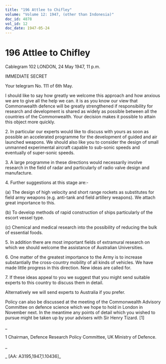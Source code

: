 ```yaml
---
title: "196 Attlee to Chifley"
volume: "Volume 12: 1947, (other than Indonesia)"
doc_id: 4878
vol_id: 12
doc_date: 1947-05-24
---
```


# 196 Attlee to Chifley

Cablegram 102 LONDON, 24 May 1947, 11 p.m.

IMMEDIATE SECRET

Your telegram No. 111 of 6th May.

I should like to say how greatly we welcome this approach and how anxious we are to give all the help we can. it is as you know our view that Commonwealth defence will be greatly strengthened if responsibility for research and development is shared as widely as possible between all the countries of the Commonwealth. Your decision makes it possible to attain this object more quickly.

2\. In particular our experts would like to discuss with yours as soon as possible an accelerated programme for the development of guided and air launched weapons. We should also like you to consider the design of small unmanned experimental aircraft capable to sub-sonic speeds and eventually of super-sonic speeds.

3\. A large programme in these directions would necessarily involve research in the field of radar and particularly of radio valve design and manufacture.

4\. Further suggestions at this stage are:-

(a) The design of high velocity and short range rockets as substitutes for field army weapons (e.g. anti-tank and field artillery weapons). We attach great importance to this.

(b) To develop methods of rapid construction of ships particularly of the escort vessel type.

(c) Chemical and medical research into the possibility of reducing the bulk of essential foods.

5\. In addition there are most important fields of extramural research on which we should welcome the assistance of Australian Universities.

6\. One matter of the greatest importance to the Army is to increase substantially the cross-country mobility of all kinds of vehicles. We have made little progress in this direction. New ideas are called for.

7\. If these ideas appeal to you we suggest that you might send suitable experts to this country to discuss them in detail.

Alternatively we will send experts to Australia if you prefer.

Policy can also be discussed at the meeting of the Commonwealth Advisory Committee on defence science which we hope to hold in London in November next. In the meantime any points of detail which you wished to pursue might be taken up by your advisers with Sir Henry Tizard. [1]

_

1 Chairman, Defence Research Policy Committee, UK Ministry of Defence.

_

_ [AA: A3195,1947,1.10436]_
